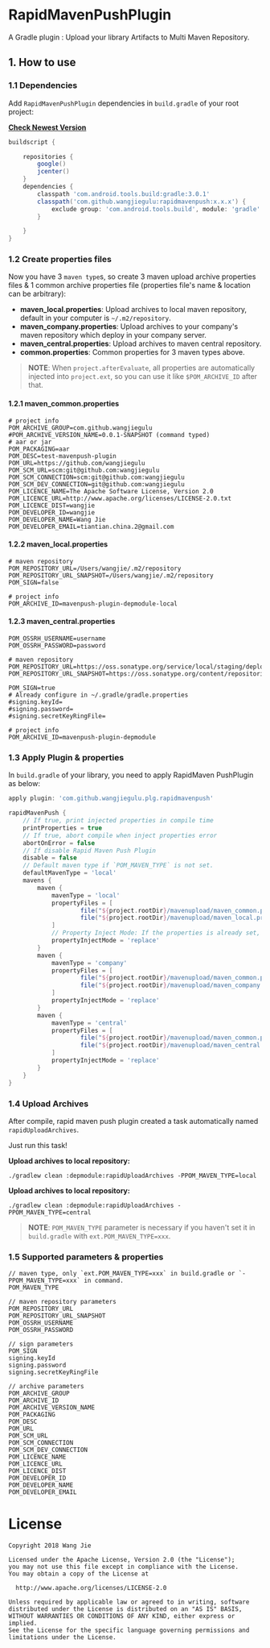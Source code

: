 # RapidMavenPushPlugin

A Gradle plugin : Upload your library Artifacts to Multi Maven Repository.

## 1. How to use

### 1.1 Dependencies

Add `RapidMavenPushPlugin` dependencies in `build.gradle` of your root project:

**[Check Newest Version](http://search.maven.org/#search%7Cga%7C1%7Crapidmavenpush)**

```gradle
buildscript {

    repositories {
        google()
        jcenter()
    }
    dependencies {
        classpath 'com.android.tools.build:gradle:3.0.1'
        classpath('com.github.wangjiegulu:rapidmavenpush:x.x.x') {
            exclude group: 'com.android.tools.build', module: 'gradle'
        }

    }
}
```

### 1.2 Create properties files

Now you have 3 `maven type`s, so create 3 maven upload archive properties files & 1 common archive properties file (properties file's name & location can be arbitrary):

- **maven_local.properties**: Upload archives to local maven repository, default in your computer is `~/.m2/repository`.
- **maven_company.properties**: Upload archives to your company's maven repository which deploy in your company server.
- **maven_central.properties**: Upload archives to maven central repository.
- **common.properties**: Common properties for 3 maven types above.

> **NOTE**: When `project.afterEvaluate`, all properties are automatically injected into `project.ext`, so you can use it like `$POM_ARCHIVE_ID` after that.

#### 1.2.1 maven_common.properties

```
# project info
POM_ARCHIVE_GROUP=com.github.wangjiegulu
#POM_ARCHIVE_VERSION_NAME=0.0.1-SNAPSHOT (command typed)
# aar or jar
POM_PACKAGING=aar
POM_DESC=test-mavenpush-plugin
POM_URL=https://github.com/wangjiegulu
POM_SCM_URL=scm:git@github.com:wangjiegulu
POM_SCM_CONNECTION=scm:git@github.com:wangjiegulu
POM_SCM_DEV_CONNECTION=git@github.com:wangjiegulu
POM_LICENCE_NAME=The Apache Software License, Version 2.0
POM_LICENCE_URL=http://www.apache.org/licenses/LICENSE-2.0.txt
POM_LICENCE_DIST=wangjie
POM_DEVELOPER_ID=wangjie
POM_DEVELOPER_NAME=Wang Jie
POM_DEVELOPER_EMAIL=tiantian.china.2@gmail.com
```

#### 1.2.2 maven_local.properties

```
# maven repository
POM_REPOSITORY_URL=/Users/wangjie/.m2/repository
POM_REPOSITORY_URL_SNAPSHOT=/Users/wangjie/.m2/repository
POM_SIGN=false

# project info
POM_ARCHIVE_ID=mavenpush-plugin-depmodule-local

```

#### 1.2.3 maven_central.properties

```
POM_OSSRH_USERNAME=username
POM_OSSRH_PASSWORD=password

# maven repository
POM_REPOSITORY_URL=https://oss.sonatype.org/service/local/staging/deploy/maven2/
POM_REPOSITORY_URL_SNAPSHOT=https://oss.sonatype.org/content/repositories/snapshots/

POM_SIGN=true
# Already configure in ~/.gradle/gradle.properties
#signing.keyId=
#signing.password=
#signing.secretKeyRingFile=

# project info
POM_ARCHIVE_ID=mavenpush-plugin-depmodule
```

### 1.3 Apply Plugin & properties

In `build.gradle` of your library, you need to apply RapidMaven PushPlugin as below:

```gradle
apply plugin: 'com.github.wangjiegulu.plg.rapidmavenpush'

rapidMavenPush {
    // If true, print injected properties in compile time
    printProperties = true
    // If true, abort compile when inject properties error
    abortOnError = false
    // If disable Rapid Maven Push Plugin
    disable = false
    // Default maven type if `POM_MAVEN_TYPE` is not set.
    defaultMavenType = 'local'
    mavens {
        maven {
            mavenType = 'local'
            propertyFiles = [
                    file("${project.rootDir}/mavenupload/maven_common.properties"),
                    file("${project.rootDir}/mavenupload/maven_local.properties")
            ]
            // Property Inject Mode: If the properties is already set, replace it or skip
            propertyInjectMode = 'replace'
        }
        maven {
            mavenType = 'company'
            propertyFiles = [
                    file("${project.rootDir}/mavenupload/maven_common.properties"),
                    file("${project.rootDir}/mavenupload/maven_company.properties")
            ]
            propertyInjectMode = 'replace'
        }
        maven {
            mavenType = 'central'
            propertyFiles = [
                    file("${project.rootDir}/mavenupload/maven_common.properties"),
                    file("${project.rootDir}/mavenupload/maven_central.properties")
            ]
            propertyInjectMode = 'replace'
        }
    }
}
```

### 1.4 Upload Archives

After compile, rapid maven push plugin created a task automatically named `rapidUploadArchives`.

Just run this task!

**Upload archives to local repository:**

```
./gradlew clean :depmodule:rapidUploadArchives -PPOM_MAVEN_TYPE=local
```

**Upload archives to local repository:**

```
./gradlew clean :depmodule:rapidUploadArchives -PPOM_MAVEN_TYPE=central
```

> **NOTE**: `POM_MAVEN_TYPE` parameter is necessary if you haven't set it in `build.gradle` with `ext.POM_MAVEN_TYPE=xxx`.

### 1.5 Supported parameters & properties

```
// maven type, only `ext.POM_MAVEN_TYPE=xxx` in build.gradle or `-PPOM_MAVEN_TYPE=xxx` in command.
POM_MAVEN_TYPE

// maven repository parameters
POM_REPOSITORY_URL
POM_REPOSITORY_URL_SNAPSHOT
POM_OSSRH_USERNAME
POM_OSSRH_PASSWORD

// sign parameters
POM_SIGN
signing.keyId
signing.password
signing.secretKeyRingFile

// archive parameters
POM_ARCHIVE_GROUP
POM_ARCHIVE_ID
POM_ARCHIVE_VERSION_NAME
POM_PACKAGING
POM_DESC
POM_URL
POM_SCM_URL
POM_SCM_CONNECTION
POM_SCM_DEV_CONNECTION
POM_LICENCE_NAME
POM_LICENCE_URL
POM_LICENCE_DIST
POM_DEVELOPER_ID
POM_DEVELOPER_NAME
POM_DEVELOPER_EMAIL
```

License
=======

```
Copyright 2018 Wang Jie

Licensed under the Apache License, Version 2.0 (the "License");
you may not use this file except in compliance with the License.
You may obtain a copy of the License at

  http://www.apache.org/licenses/LICENSE-2.0

Unless required by applicable law or agreed to in writing, software
distributed under the License is distributed on an "AS IS" BASIS,
WITHOUT WARRANTIES OR CONDITIONS OF ANY KIND, either express or implied.
See the License for the specific language governing permissions and
limitations under the License.
```


